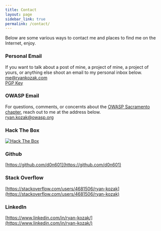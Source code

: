 ```yaml
---
title: Contact
layout: page
sidebar_link: true
permalink: /contact/
---
```


Below are some various ways to contact me and places to find me on the Internet, enjoy.

### Personal Email  
If you want to talk about a post of mine, a project of mine, a project of yours, or anything else shoot an email to my personal inbox below.  
[me@ryankozak.com](mailto:me@ryankozak.com)   
[PGP Key](/keys/publickey.me@ryankozak.com.asc)

### OWASP Email  
For questions, comments, or concernts about the <a href="https://www.owasp.org/index.php/Sacramento">OWASP Sacramento chapter</a>, reach out to me at the address below.  
[ryan.kozak@owasp.org](mailto:ryan.kozak@owasp.org)  

### Hack The Box
<a href="https://www.hackthebox.eu/profile/133999"><img src="https://www.hackthebox.eu/badge/image/133999" alt="Hack The Box"> </a>

### Github
[https://github.com/d0n601](https://github.com/d0n601)

### Stack Overflow
[https://stackoverflow.com/users/4681506/ryan-kozak](https://stackoverflow.com/users/4681506/ryan-kozak)

### LinkedIn
[https://www.linkedin.com/in/ryan-kozak/](https://www.linkedin.com/in/ryan-kozak/)
